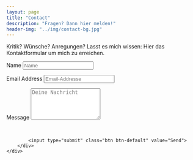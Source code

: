 ```yaml
---
layout: page
title: "Contact"
description: "Fragen? Dann hier melden!"
header-img: "../img/contact-bg.jpg"
---
```


<p>Kritik? Wünsche? Anregungen? Lasst es mich wissen: Hier das Kontaktformular um mich zu erreichen. </p>
    
<form name="sentMessage" id="contactForm" action="https://formspree.io/info@danielknoell.de" method="POST" novalidate>
    <div class="row control-group">
        <div class="form-group col-xs-12 floating-label-form-group controls">
            <label>Name</label>
            <input type="text" class="form-control" placeholder="Name" name="name" id="name" required data-validation-required-message="Please enter your name.">
            <p class="help-block text-danger"></p>
        </div>
    </div>
    <div class="row control-group">
        <div class="form-group col-xs-12 floating-label-form-group controls">
            <label>Email Address</label>
            <input type="email" class="form-control" placeholder="Email-Addresse" name="_replyto" id="email" required data-validation-required-message="Please enter your email address.">
            <p class="help-block text-danger"></p>
        </div>
    </div>
    <div class="row control-group">
        <div class="form-group col-xs-12 floating-label-form-group controls">
            <label>Message</label>
            <textarea rows="5" name="body" class="form-control" placeholder="Deine Nachricht" id="message" required data-validation-required-message="Please enter a message."></textarea>
            <p class="help-block text-danger"></p>
        </div>
    </div>
    <br>
    <div id="success"></div>
    <div class="row">
        <div class="form-group col-xs-12">
         
            <input type="submit" class="btn btn-default" value="Send">
        </div>
    </div>
</form>


